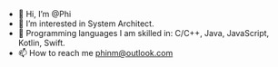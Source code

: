 - 👋 Hi, I’m @Phi
- 👀 I’m interested in System Architect.
- 🌱 Programming languages I am skilled in: C/C++, Java, JavaScript, Kotlin, Swift.
- 📫 How to reach me phinm@outlook.com
